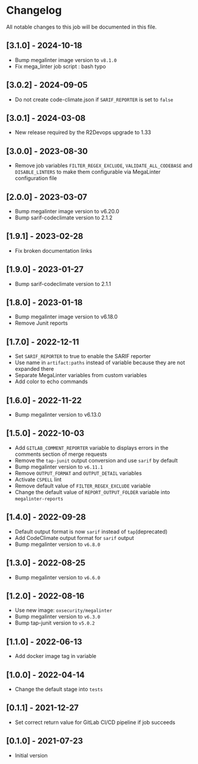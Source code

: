 # Changelog
All notable changes to this job will be documented in this file.

## [3.1.0] - 2024-10-18
* Bump megalinter image version to `v8.1.0`
* Fix mega_linter job script : bash typo

## [3.0.2] - 2024-09-05
* Do not create code-climate.json if `SARIF_REPORTER` is set to `false`

## [3.0.1] - 2024-03-08
* New release required by the R2Devops upgrade to 1.33

## [3.0.0] - 2023-08-30
* Remove job variables `FILTER_REGEX_EXCLUDE`, `VALIDATE_ALL_CODEBASE` and `DISABLE_LINTERS` to make them configurable via MegaLinter configuration file

## [2.0.0] - 2023-03-07
* Bump megalinter image version to v6.20.0
* Bump sarif-codeclimate version to 2.1.2

## [1.9.1] - 2023-02-28
* Fix broken documentation links

## [1.9.0] - 2023-01-27
* Bump sarif-codeclimate version to 2.1.1

## [1.8.0] - 2023-01-18
* Bump megalinter image version to v6.18.0
* Remove Junit reports

## [1.7.0] - 2022-12-11
* Set `SARIF_REPORTER` to true to enable the SARIF reporter
* Use name in `artifact:paths` instead of variable because they are not expanded there
* Separate MegaLinter variables from custom variables
* Add color to echo commands

## [1.6.0] - 2022-11-22
* Bump megalinter version to v6.13.0

## [1.5.0] - 2022-10-03
* Add `GITLAB_COMMENT_REPORTER` variable to displays errors in the comments section of merge requests
* Remove the `tap-junit` output conversion and use `sarif` by default
* Bump megalinter version to `v6.11.1`
* Remove `OUTPUT_FORMAT` and `OUTPUT_DETAIL` variables
* Activate `CSPELL` lint
* Remove default value of `FILTER_REGEX_EXCLUDE` variable
* Change the default value of `REPORT_OUTPUT_FOLDER` variable into `megalinter-reports`

## [1.4.0] - 2022-09-28
* Default output format is now `sarif` instead of `tap`(deprecated)
* Add CodeClimate output format for `sarif` output
* Bump megalinter version to `v6.8.0`

## [1.3.0] - 2022-08-25
* Bump megalinter version to `v6.6.0`

## [1.2.0] - 2022-08-16
* Use new image: `oxsecurity/megalinter`
* Bump megalinter version to `v6.3.0`
* Bump tap-junit version to `v5.0.2`

## [1.1.0] - 2022-06-13
* Add docker image tag in variable

## [1.0.0] - 2022-04-14
* Change the default stage into `tests`

## [0.1.1] - 2021-12-27
* Set correct return value for GitLab CI/CD pipeline if job succeeds

## [0.1.0] - 2021-07-23
* Initial version
